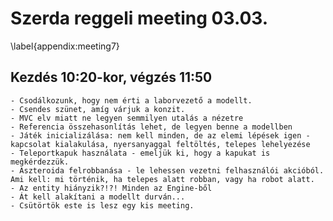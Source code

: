 # Szerda reggeli meeting 03.03.
\label{appendix:meeting7}

## Kezdés 10:20-kor, végzés 11:50

	- Csodálkozunk, hogy nem érti a laborvezető a modellt.
	- Csendes szünet, amíg várjuk a konzit.
	- MVC elv miatt ne legyen semmilyen utalás a nézetre
	- Referencia összehasonlítás lehet, de legyen benne a modellben
	- Játék inicializálása: nem kell minden, de az elemi lépések igen - kapcsolat kialakulása, nyersanyaggal feltöltés, telepes lehelyezése
	- Teleportkapuk használata - emeljük ki, hogy a kapukat is megkérdezzük.
	- Aszteroida felrobbanása - le lehessen vezetni felhasználói akcióból. Ami kell: mi történik, ha telepes alatt robban, vagy ha robot alatt.
	- Az entity hiányzik?!?! Minden az Engine-ből
	- Át kell alakítani a modellt durván...
	- Csütörtök este is lesz egy kis meeting.